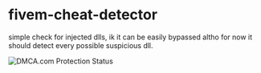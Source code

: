 # fivem-cheat-detector
simple check for injected dlls, ik it can be easily bypassed altho for now it should detect every possible suspicious dll.

<img src="https://images.dmca.com/Badges/dmca-badge-w150-5x1-01.png?ID=//www.dmca.com/Protection/Status.aspx?id=5fb7963b-d25e-4147-baa2-67e1a5229106" alt="DMCA.com Protection Status">
